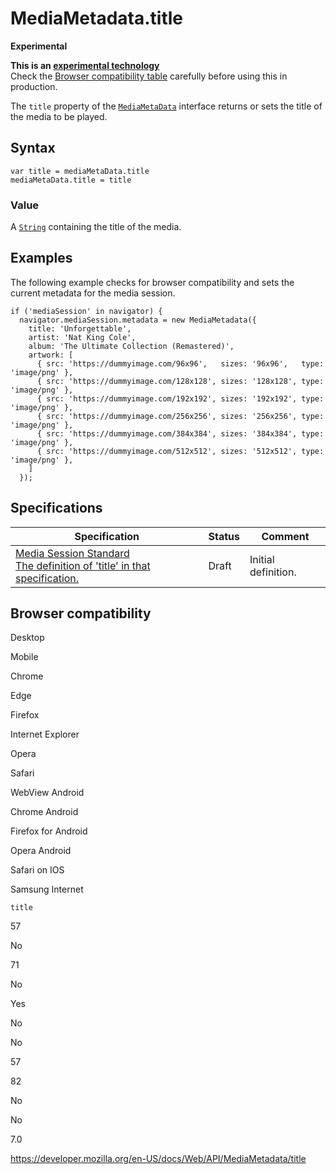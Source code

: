# MediaMetadata.title

**Experimental**

**This is an [experimental technology](https://developer.mozilla.org/en-US/docs/MDN/Guidelines/Conventions_definitions#experimental)**  
Check the [Browser compatibility table](#browser_compatibility) carefully before using this in production.

The `title` property of the [`MediaMetaData`](../mediametadata) interface returns or sets the title of the media to be played.

## Syntax

    var title = mediaMetaData.title
    mediaMetaData.title = title

### Value

A [`String`](https://developer.mozilla.org/en-US/docs/Web/JavaScript/Reference/Global_Objects/String) containing the title of the media.

## Examples

The following example checks for browser compatibility and sets the current metadata for the media session.

    if ('mediaSession' in navigator) {
      navigator.mediaSession.metadata = new MediaMetadata({
        title: 'Unforgettable',
        artist: 'Nat King Cole',
        album: 'The Ultimate Collection (Remastered)',
        artwork: [
          { src: 'https://dummyimage.com/96x96',   sizes: '96x96',   type: 'image/png' },
          { src: 'https://dummyimage.com/128x128', sizes: '128x128', type: 'image/png' },
          { src: 'https://dummyimage.com/192x192', sizes: '192x192', type: 'image/png' },
          { src: 'https://dummyimage.com/256x256', sizes: '256x256', type: 'image/png' },
          { src: 'https://dummyimage.com/384x384', sizes: '384x384', type: 'image/png' },
          { src: 'https://dummyimage.com/512x512', sizes: '512x512', type: 'image/png' },
        ]
      });

## Specifications

<table><thead><tr class="header"><th>Specification</th><th>Status</th><th>Comment</th></tr></thead><tbody><tr class="odd"><td><a href="https://w3c.github.io/mediasession/#dom-mediametadata-title">Media Session Standard<br />
<span class="small">The definition of 'title' in that specification.</span></a></td><td><span class="spec-draft">Draft</span></td><td>Initial definition.</td></tr></tbody></table>

## Browser compatibility

Desktop

Mobile

Chrome

Edge

Firefox

Internet Explorer

Opera

Safari

WebView Android

Chrome Android

Firefox for Android

Opera Android

Safari on IOS

Samsung Internet

`title`

57

No

71

No

Yes

No

No

57

82

No

No

7.0

<a href="https://developer.mozilla.org/en-US/docs/Web/API/MediaMetadata/title" class="_attribution-link">https://developer.mozilla.org/en-US/docs/Web/API/MediaMetadata/title</a>
